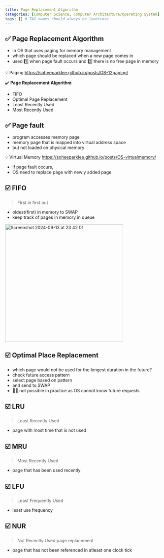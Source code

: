 ```yaml
---
title: Page Replacement Algorithm
categories: [Computer Science, Computer Architecture/Operating System]
tags: [] # TAG names should always be lowercase
---
```


## ✅ Page Replacement Algorithm

- in OS that uses paging for memory management
- which page should be replaced when a new page comes in
- used 1️⃣ when page fault occurs and 2️⃣ there is no free page in memory

💡 Paging <https://soheeparklee.github.io/posts/OS-12paging/>

✔️ **Page Replacement Algorithm**

- FIFO
- Optimal Page Replacement
- Least Recently Used
- Most Recently Used

## ✅ **Page fault**

- program accesses memory page
- memory page that is mapped into virtual address space
- but not loaded on physical memory

💡 Virtual Memory <https://soheeparklee.github.io/posts/OS-virtualmemory/>

- if page fault occurs,
- OS need to replace page with newly added page

## ☑️ FIFO

> First in first out

- oldest(first) in memory to SWAP
- keep track of pages in memory in queue

<img width="383" alt="Screenshot 2024-09-13 at 23 42 01" src="https://github.com/user-attachments/assets/7c078850-ee78-4b4f-a64a-81056c9cffc7">

## ☑️ Optimal Place Replacement

- which page would not be used for the longest duration in the future?
- check future access pattern
- select page based on pattern
- and send to SWAP
- 👎🏻 not possible in practice as OS cannot know future requests

## ☑️ LRU

> Least Recently Used

- page with most time that is not used

## ☑️ MRU

> Most Recently Used

- page that has been used recently

## ☑️ LFU

> Least Frequently Used

- least use frequency

## ☑️ NUR

> Not Recently Used page replacement

- page that has not been referenced in atleast one clock tick
